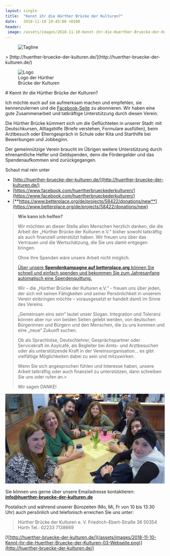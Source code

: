 ```yaml
---
layout: single
title:  "Kennt ihr die Hürther Brücke der Kulturen?"
date:   2018-11-10 19:45:00 +0100
header:
 image: /assets/images/2018-11-10-Kennt-ihr-die-Huerther-Bruecke-der-Kulturen-02-tagline.png
---
```

<figure class="align-center">
<img src="{{ site.url }}{{ site.baseurl }}/assets/images/2018-11-10-Kennt-ihr-die-Huerther-Bruecke-der-Kulturen-02-tagline.png" alt="Tagline">
</figure> 
> [http://huerther-bruecke-der-kulturen.de/](http://huerther-bruecke-der-kulturen.de/)

<figure style="width: 150px" class="align-left">
  <img src="{{ site.url }}{{ site.baseurl }}/assets/images/2018-11-10-Kennt-ihr-die-Huerther-Bruecke-der-Kulturen-01-Logo.jpg" alt="Logo">
  <figcaption>Logo der Hürther Brücke der Kulturen</figcaption>
</figure> 
# Kennt ihr die Hürther Brücke der Kulturen? 

Ich möchte euch auf sie aufmerksam machen und empfehlen, sie kennenzulernen und die [Facebook-Seite](https://www.facebook.com/huertherbrueckederkulturen/) zu abonnieren. 
Wir haben eine gute Zusammenarbeit und tatkräftige Unterstützung durch diesen Verein.

Die Hürther Brücke kümmert sich um die Geflüchteten in unserer Stadt: mit Deutschkursen, Alltagshilfe (Briefe verstehen, Formulare ausfüllen), beim Arztbesuch oder Elterngespräch in Schule oder Kita und Starthilfe bei Bewerbungen und Jobbeginn. 

Der gemeinnützige Verein braucht im Übrigen weitere Unterstützung durch ehrenamtliche Helfer und Geldspenden, denn die Fördergelder und das Spendenaufkommen sind zurückgegangen. 

Schaut mal rein unter
* [http://huerther-bruecke-der-kulturen.de/](http://huerther-bruecke-der-kulturen.de/)
* [https://www.facebook.com/huertherbrueckederkulturen/](https://www.facebook.com/huertherbrueckederkulturen/)
* [**https://www.betterplace.org/de/projects/58422/donations/new**](https://www.betterplace.org/de/projects/58422/donations/new)
> **Wie kann ich helfen?**
>
> Wir möchten an dieser Stelle allen Menschen herzlich danken, die die Arbeit der „Hürther Brücke der Kulturen e.V.“ bisher sowohl tatkräftig als auch finanziell unterstützt haben. Wir freuen uns über das Vertrauen und die Wertschätzung, die Sie uns damit entgegen bringen.
>
> Ohne Ihre Spenden wäre unsere Arbeit nicht möglich.
> 
> [Über unsere **Spendenkampagne auf betterplace.org** können Sie schnell und einfach spenden und bekommen Sie zum Jahresanfang automatisch eine Spendenquittung.](https://www.betterplace.org/de/projects/58422/donations/new)
>
> Wir – die „Hürther Brücke der Kulturen e.V.“ - freuen uns über jeden, der sich mit seinen Fähigkeiten und seiner Persönlichkeit in unserem Verein einbringen möchte – vorausgesetzt er handelt damit im Sinne des Vereins.
>
>„Gemeinsam eins sein“ lautet unser Slogan. Integration und Toleranz können aber nur von beiden Seiten gelebt werden, von deutschen Bürgerinnen und Bürgern und den Menschen, die zu uns kommen und eine „neue“ Zukunft suchen.
>
>Ob als Sprachlotse, Deutschlehrer, Gesprächspartner oder Servicekraft im Asylcafé, als Begleiter bei Amts- und Arztbesuchen oder als unterstützende Kraft in der Vereinsorganisation… es gibt vielfältige Möglichkeiten dabei zu sein und mitzuwirken.
>
>Wenn Sie sich angesprochen fühlen und Interesse haben, unsere Arbeit tatkräftig oder auch finanziell zu unterstützen, dann schreiben Sie uns oder rufen an.>
>
>Wir sagen DANKE!

![Kontakt](/assets/images/2018-11-10-Kennt-ihr-die-Huerther-Bruecke-der-Kulturen-04-Kontakt.jpg)

Sie können uns gerne über unsere Emailadresse kontaktieren:
**info@huerther-bruecke-der-kulturen.de**

Postalisch und während unserer Bürozeiten (Mo, Mi, Fr von 10 bis 13:30 Uhr) auch persönlich und telefonisch erreichen Sie uns unter:
> Hürther Brücke der Kulturen e. V.
> Friedrich-Ebert-Straße 36
> 50354 Hürth
> Tel.: 02233 7138669 

[![http://huerther-bruecke-der-kulturen.de/](/assets/images/2018-11-10-Kennt-ihr-die-Huerther-Bruecke-der-Kulturen-03-Webseite.png)](http://huerther-bruecke-der-kulturen.de/)







